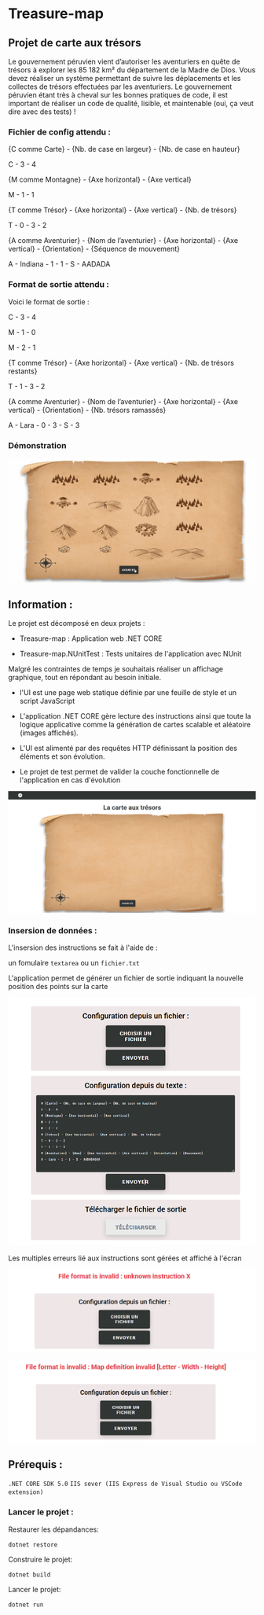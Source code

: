 # Treasure-map
## Projet de carte aux trésors

<p> Le gouvernement péruvien vient d’autoriser les aventuriers en quête de trésors à explorer les 85 182
km² du département de la Madre de Dios. Vous devez réaliser un système permettant de suivre les
déplacements et les collectes de trésors effectuées par les aventuriers. Le gouvernement péruvien
étant très à cheval sur les bonnes pratiques de code, il est important de réaliser un code de qualité,
lisible, et maintenable (oui, ça veut dire avec des tests) ! </p>

### Fichier de config attendu :
<p> {C comme Carte} - {Nb. de case en largeur} - {Nb. de case en hauteur} </p>
<p> C - 3 - 4 </p>

<p> {M comme Montagne} - {Axe horizontal} - {Axe vertical} </p>
<p> M - 1 - 1 </p>

<p> {T comme Trésor} - {Axe horizontal} - {Axe vertical} - {Nb. de trésors} </p>
<p> T - 0 - 3 - 2 </p>

<p> {A comme Aventurier} - {Nom de l’aventurier} - {Axe horizontal} - {Axe vertical} - {Orientation} - {Séquence de mouvement} </p>
<p> A - Indiana - 1 - 1 - S - AADADA </p>

### Format de sortie attendu :
<p> Voici le format de sortie : </p>
<p> C - 3 - 4 </p>
<p> M - 1 - 0 </p>
<p> M - 2 - 1 </p>
<p> {T comme Trésor} - {Axe horizontal} - {Axe vertical} - {Nb. de trésors restants} </p>
<p> T - 1 - 3 - 2 </p>
<p> {A comme Aventurier} - {Nom de l’aventurier} - {Axe horizontal} - {Axe vertical} - {Orientation} - {Nb. trésors ramassés} </p>
<p> A - Lara - 0 - 3 - S - 3 </p>

### Démonstration 

![](image/treasure-map.gif)


## Information :
<p>Le projet est décomposé en deux projets : </p>

 * Treasure-map : Application web .NET CORE
 
 * Treasure-map.NUnitTest : Tests unitaires de l'application avec NUnit
 
 <p> Malgré les contraintes de temps je souhaitais réaliser un affichage graphique, tout en répondant au besoin initiale. </p>
 
  * l'UI est une page web statique définie par une feuille de style et un script JavaScript
  
  * L'application .NET CORE gère lecture des instructions ainsi que toute la logique applicative comme la génération de cartes scalable et aléatoire (images affichés).
  
  * L'UI est alimenté par des requêtes HTTP définissant la position des éléments et son évolution.
  
  * Le projet de test permet de valider la couche fonctionnelle de l'application en cas d'évolution
  
![](image/screen.png) 
  
### Insersion de données :
<p>L'insersion des instructions se fait à l'aide de : </p>

un fomulaire `textarea` ou un `fichier.txt`

<p>L'application permet de générer un fichier de sortie indiquant la nouvelle position des points sur la carte</p>
 
![](image/form.PNG )


<p>Les multiples erreurs lié aux instructions sont gérées et affiché à l'écran</p>
 
![](image/error1.png )
 
![](image/error2.PNG )

## Prérequis :
`.NET CORE SDK 5.0`
`IIS sever (IIS Express de Visual Studio ou VSCode extension)`

### Lancer le projet :
<p>Restaurer les dépandances:</p>

```console
dotnet restore 
```
 <p></p>
<p>Construire le projet:</p>

```console
dotnet build 
```
<p></p>
<p>Lancer le projet:</p>

```console
dotnet run 
```

